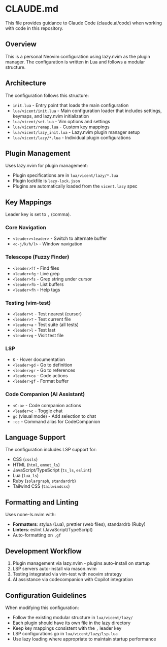 # CLAUDE.md

This file provides guidance to Claude Code (claude.ai/code) when working with code in this repository.

## Overview

This is a personal Neovim configuration using lazy.nvim as the plugin manager. The configuration is written in Lua and follows a modular structure.

## Architecture

The configuration follows this structure:
- `init.lua` - Entry point that loads the main configuration
- `lua/vicent/init.lua` - Main configuration loader that includes settings, keymaps, and lazy.nvim initialization
- `lua/vicent/set.lua` - Vim options and settings
- `lua/vicent/remap.lua` - Custom key mappings
- `lua/vicent/lazy_init.lua` - Lazy.nvim plugin manager setup
- `lua/vicent/lazy/*.lua` - Individual plugin configurations

## Plugin Management

Uses lazy.nvim for plugin management:
- Plugin specifications are in `lua/vicent/lazy/*.lua`
- Plugin lockfile is `lazy-lock.json`
- Plugins are automatically loaded from the `vicent.lazy` spec

## Key Mappings

Leader key is set to `,` (comma).

### Core Navigation
- `<leader><leader>` - Switch to alternate buffer
- `<c-j/k/h/l>` - Window navigation

### Telescope (Fuzzy Finder)
- `<leader>ff` - Find files
- `<leader>fg` - Live grep
- `<leader>fs` - Grep string under cursor
- `<leader>fb` - List buffers
- `<leader>fh` - Help tags

### Testing (vim-test)
- `<leader>t` - Test nearest (cursor)
- `<leader>T` - Test current file
- `<leader>a` - Test suite (all tests)
- `<leader>l` - Test last
- `<leader>g` - Visit test file

### LSP
- `K` - Hover documentation
- `<leader>gd` - Go to definition
- `<leader>gr` - Go to references
- `<leader>ca` - Code actions
- `<leader>gf` - Format buffer

### Code Companion (AI Assistant)
- `<C-a>` - Code companion actions
- `<leader>c` - Toggle chat
- `gc` (visual mode) - Add selection to chat
- `:cc` - Command alias for CodeCompanion

## Language Support

The configuration includes LSP support for:
- CSS (`cssls`)
- HTML (`html`, `emmet_ls`)
- JavaScript/TypeScript (`ts_ls`, `eslint`)
- Lua (`lua_ls`)
- Ruby (`solargraph`, `standardrb`)
- Tailwind CSS (`tailwindcss`)

## Formatting and Linting

Uses none-ls.nvim with:
- **Formatters**: stylua (Lua), prettier (web files), standardrb (Ruby)
- **Linters**: eslint (JavaScript/TypeScript)
- Auto-formatting on `,gf`

## Development Workflow

1. Plugin management via lazy.nvim - plugins auto-install on startup
2. LSP servers auto-install via mason.nvim
3. Testing integrated via vim-test with neovim strategy
4. AI assistance via codecompanion with Copilot integration

## Configuration Guidelines

When modifying this configuration:
- Follow the existing modular structure in `lua/vicent/lazy/`
- Each plugin should have its own file in the lazy directory
- Keep key mappings consistent with the `,` leader key
- LSP configurations go in `lua/vicent/lazy/lsp.lua`
- Use lazy loading where appropriate to maintain startup performance